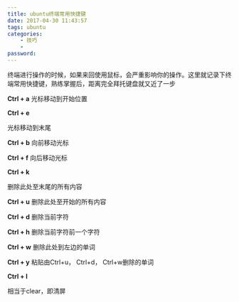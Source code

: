 ```yaml
---
title: ubuntu终端常用快捷键
date: 2017-04-30 11:43:57
tags: ubuntu
categories:
    - 技巧
    - 
password: 
---
```


终端进行操作的时候，如果来回使用鼠标，会严重影响你的操作。这里就记录下终端常用快捷键，熟练掌握后，距离完全拜托键盘就又近了一步

**Ctrl + a**
光标移动到开始位置

**Ctrl + e**
  
光标移动到末尾

**Ctrl + b**
向前移动光标

**Ctrl + f**
向后移动光标

**Ctrl + k**

删除此处至末尾的所有内容

**Ctrl + u**
删除此处至开始的所有内容

**Ctrl + d**
删除当前字符


**Ctrl + h**
删除当前字符前一个字符

**Ctrl + w**
删除此处到左边的单词

**Ctrl + y**
粘贴由Ctrl+u， Ctrl+d， Ctrl+w删除的单词

**Ctrl + l**

相当于clear，即清屏
